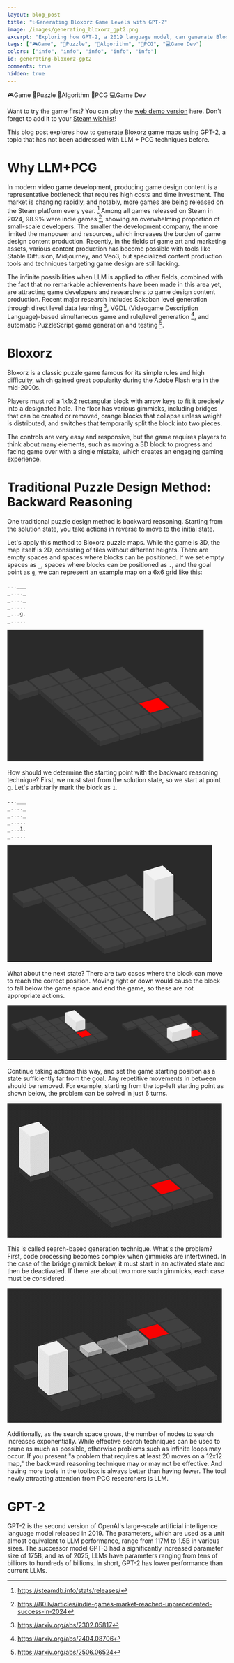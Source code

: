 ```yaml
---
layout: blog_post
title: "✨Generating Bloxorz Game Levels with GPT-2"
image: /images/generating_bloxorz_gpt2.png
excerpt: "Exploring how GPT-2, a 2019 language model, can generate Bloxorz puzzle levels through text-based map representation. This post examines the limitations of traditional search-based puzzle generation and introduces LLM-based procedural content generation as an alternative approach for indie game developers facing content production bottlenecks."
tags: ["🎮Game", "🧩Puzzle", "🤖Algorithm", "🎲PCG", "💻Game Dev"]
colors: ["info", "info", "info", "info", "info"]
id: generating-bloxorz-gpt2
comments: true
hidden: true
---
```


<span class="badge badge-info">🎮Game</span>
<span class="badge badge-info">🧩Puzzle</span>
<span class="badge badge-info">🤖Algorithm</span>
<span class="badge badge-info">🎲PCG</span>
<span class="badge badge-info">💻Game Dev</span>


Want to try the game first? You can play the [web demo version](https://sublevelgames.itch.io/mindcraft-demo) here. Don't forget to add it to your [Steam wishlist](https://store.steampowered.com/app/3974510/Mindcraft/)!

This blog post explores how to generate Bloxorz game maps using GPT-2, a topic that has not been addressed with LLM + PCG techniques before.

# Why LLM+PCG

In modern video game development, producing game design content is a representative bottleneck that requires high costs and time investment. The market is changing rapidly, and notably, more games are being released on the Steam platform every year. [^1] Among all games released on Steam in 2024, 98.9% were indie games [^2], showing an overwhelming proportion of small-scale developers. The smaller the development company, the more limited the manpower and resources, which increases the burden of game design content production. Recently, in the fields of game art and marketing assets, various content production has become possible with tools like Stable Diffusion, Midjourney, and Veo3, but specialized content production tools and techniques targeting game design are still lacking.

The infinite possibilities when LLM is applied to other fields, combined with the fact that no remarkable achievements have been made in this area yet, are attracting game developers and researchers to game design content production. Recent major research includes Sokoban level generation through direct level data learning [^3], VGDL (Videogame Description Language)-based simultaneous game and rule/level generation [^4], and automatic PuzzleScript game generation and testing [^5].

# Bloxorz

Bloxorz is a classic puzzle game famous for its simple rules and high difficulty, which gained great popularity during the Adobe Flash era in the mid-2000s.

Players must roll a 1x1x2 rectangular block with arrow keys to fit it precisely into a designated hole. The floor has various gimmicks, including bridges that can be created or removed, orange blocks that collapse unless weight is distributed, and switches that temporarily split the block into two pieces.

The controls are very easy and responsive, but the game requires players to think about many elements, such as moving a 3D block to progress and facing game over with a single mistake, which creates an engaging gaming experience.

# Traditional Puzzle Design Method: Backward Reasoning

One traditional puzzle design method is backward reasoning. Starting from the solution state, you take actions in reverse to move to the initial state.

Let's apply this method to Bloxorz puzzle maps. While the game is 3D, the map itself is 2D, consisting of tiles without different heights. There are empty spaces and spaces where blocks can be positioned. If we set empty spaces as `_`, spaces where blocks can be positioned as `.`, and the goal point as `g`, we can represent an example map on a 6x6 grid like this:
```
...___
_...._
_...._
_.....
_...g.
_.....
```

![Map image visualization](/images/gpt2b03.png)

How should we determine the starting point with the backward reasoning technique? First, we must start from the solution state, so we start at point g. Let's arbitrarily mark the block as `1`.
```
...___
_...._
_...._
_.....
_...1.
_.....
```

![Map image visualization starting from solution state](/images/gpt2b04.png)

What about the next state? There are two cases where the block can move to reach the correct position. Moving right or down would cause the block to fall below the game space and end the game, so these are not appropriate actions.

![Map image visualization starting from solution state+1](/images/gpt2b05.png)

Continue taking actions this way, and set the game starting position as a state sufficiently far from the goal. Any repetitive movements in between should be removed. For example, starting from the top-left starting point as shown below, the problem can be solved in just 6 turns.

![Solving problem from starting state](/images/gpt2b06.gif)

This is called search-based generation technique. What's the problem? First, code processing becomes complex when gimmicks are intertwined. In the case of the bridge gimmick below, it must start in an activated state and then be deactivated. If there are about two more such gimmicks, each case must be considered.

![Processing bridge gimmick](/images/gpt2b07.gif)

Additionally, as the search space grows, the number of nodes to search increases exponentially. While effective search techniques can be used to prune as much as possible, otherwise problems such as infinite loops may occur. If you present "a problem that requires at least 20 moves on a 12x12 map," the backward reasoning technique may or may not be effective. And having more tools in the toolbox is always better than having fewer. The tool newly attracting attention from PCG researchers is LLM.

# GPT-2

GPT-2 is the second version of OpenAI's large-scale artificial intelligence language model released in 2019. The parameters, which are used as a unit almost equivalent to LLM performance, range from 117M to 1.5B in various sizes. The successor model GPT-3 had a significantly increased parameter size of 175B, and as of 2025, LLMs have parameters ranging from tens of billions to hundreds of billions. In short, GPT-2 has lower performance than current LLMs.



[^1]: https://steamdb.info/stats/releases/

[^2]: https://80.lv/articles/indie-games-market-reached-unprecedented-success-in-2024

[^3]: https://arxiv.org/abs/2302.05817

[^4]: https://arxiv.org/abs/2404.08706

[^5]: https://arxiv.org/abs/2506.06524

